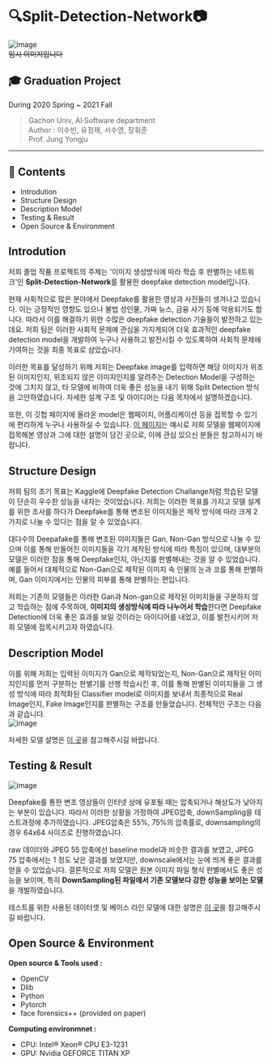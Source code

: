 # 🔍Split-Detection-Network📷

![image](https://user-images.githubusercontent.com/32592754/118756673-6300a280-b8a6-11eb-92a0-1df4ae9f776a.png)   
~~임시 이미지입니다~~

## 🎓 Graduation Project   
During 2020 Spring ~ 2021 Fall   
> Gachon Univ, AI·Software department   
> Author :  이수빈, 유정재, 서수영, 장휘준   
> Prof. Jung Yongju   
   
***
   
## 📕 Contents
* Introdution
* Structure Design
* Description Model
* Testing & Result
* Open Source & Environment


## Introdution
저희 졸업 작품 프로젝트의 주제는 '이미지 생성방식에 따라 학습 후 판별하는 네트워크'인 **Split-Detection-Network**를 활용한 deepfake detection model입니다.   

현재 사회적으로 많은 분야에서 Deepfake를 활용한 영상과 사진들이 생겨나고 있습니다. 이는 긍정적인 영향도 있으나 불법 성인물, 가짜 뉴스, 금융 사기 등에 악용되기도 합니다. 따라서 이를 해결하기 위한 수많은 deepfake detection 기술들이 발전하고 있는데요. 저희 팀은 이러한 사회적 문제에 관심을 가지게되어 더욱 효과적인 deepfake detection model을 개발하여 누구나 사용하고 발전시킬 수 있도록하여 사회적 문제에 기여하는 것을 최종 목표로 삼았습니다.

이러한 목표를 달성하기 위해 저희는 Deepfake image를 입력하면 해당 이미지가 위조된 이미지인지, 위조되지 않은 이미지인지를 알려주는 Detection Model을 구성하는 것에 그치지 않고, 타 모델에 비하여 더욱 좋은 성능을 내기 위해 Split Detection 방식을 고안하였습니다. 자세한 설계 구조 및 아이디어는 다음 목차에서 설명하겠습니다. 

또한, 이 깃헙 페이지에 올라온 model은 웹페이지, 어플리케이션 등을 접목할 수 있기에 편리하게 누구나 사용하실 수 있습니다. [이 페이지](https://github.com/neolgu/Split-Detection-Network/wiki/Model-used-on-Web-Page)는 예시로 저희 모델을 웹페이지에 접목해본 영상과 그에 대한 설명이 담긴 곳으로, 이에 관심 있으신 분들은 참고하시기 바랍니다.


## Structure Design

저희 팀의 초기 목표는 Kaggle에 Deepfake Detection Challange처럼 학습된 모델이 단순히 우수한 성능을 내자는 것이었습니다. 저희는 이러한 목표를 가지고 모델 설계를 위한 조사를 하다가 Deepfake를 통해 변조된 이미지들은 제작 방식에 따라 크게 2가지로 나눌 수 있다는 점을 알 수 있었습니다.

대다수의 Deepafake를 통해 변조된 이미지들은 Gan, Non-Gan 방식으로 나눌 수 있으며 이를 통해 만들어진 이미지들을 각기 제작된 방식에 따라 특징이 있으며, 대부분의 모델은 이러한 점을 통해 Deepfake인지, 아닌지를 판별해내는 것을 알 수 있었습니다. 예를 들어서 대체적으로 Non-Gan으로 제작된 이미지 속 인물의 눈과 코를 통해 판별하며, Gan 이미지에서는 인물의 피부를 통해 판별하는 편입니다.   

저희는 기존의 모델들은 이러한 Gan과 Non-gan으로 제작된 이미지들을 구분하지 않고 학습하는 점에 주목하여, **이미지의 생성방식에 따라 나누어서 학습**한다면 Deepfake Detection에 더욱 좋은 효과를 보일 것이라는 아이디어를 내었고, 이를 발전시키어 저희 모델에 접목시키고자 하였습니다.


## Description Model

이를 위해 저희는 입력된 이미지가 Gan으로 제작되었는지, Non-Gan으로 제작된 이미지인지를 먼저 구분하는 판별기를 선행 학습시킨 후, 이를 통해 판별된 이미지들을 그 생성 방식에 따라 최적화된 Classifier model로 이미지를 보내서 최종적으로 Real Image인지, Fake Image인지를 판별하는 구조를 만들었습니다. 전체적인 구조는 다음과 같습니다.   
![image](https://user-images.githubusercontent.com/32592754/118757968-1074b580-b8a9-11eb-8d81-241af2d56e4d.png)   

자세한 모델 설명은 [이 곳](https://github.com/neolgu/Split-Detection-Network/wiki/Model-Description)을 참고해주시길 바랍니다.

## Testing & Result
![image](https://user-images.githubusercontent.com/32592754/118758037-3437fb80-b8a9-11eb-8095-383c7be8a6c2.png)   

Deepfake를 통한 변조 영상들이 인터넷 상에 유포될 때는 압축되거나 해상도가 낮아지는 부분이 있습니다. 따라서 이러한 상황을 가정하여 JPEG압축, downSampling을 테스트과정에 추가하였습니다. JPEG압축은 55%, 75%의 압축률로, downsampling의 경우 64x64 사이즈로 진행하였습니다.   

raw 데이터와 JPEG 55 압축에선 baseline model과 비슷한 결과를 보였고, JPEG 75 압축에서는 1 정도 낮은 결과를 보였지만, downscale에서는 눈에 띄게 좋은 결과를 얻을 수 있었습니다. 결론적으로 저희 모델은 원본 이미지 파일 형식 판별에서도 좋은 성능을 보이며, 특히 **DownSampling된 파일에서 기존 모델보다 강한 성능을 보이는 모델**을 개발하였습니다.

테스트를 위한 사용된 데이터셋 및 베이스 라인 모델에 대한 설명은 [이 곳](https://github.com/neolgu/Split-Detection-Network/wiki/Dataset)을 참고해주시길 바랍니다.   


## Open Source & Environment

__Open source & Tools used  :__   
* OpenCV   
* Dlib   
* Python   
* Pytorch   
* face forensics++ (provided on paper)   

__Computing environmnet :__      
* CPU: Intel® Xeon® CPU E3-1231   
* GPU: Nvidia GEFORCE TITAN XP   

